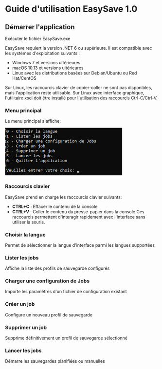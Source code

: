 # Guide d'utilisation EasySave 1.0
## Démarrer l'application
Exécuter le fichier EasySave.exe

EasySave requiert la version .NET 6 ou supérieure. Il est compatible avec les systèmes d'exploitation suivants :

- Windows 7 et versions ultérieures
- macOS 10.13 et versions ultérieures
- Linux avec les distributions basées sur Debian/Ubuntu ou Red Hat/CentOS 

Sur Linux, les raccourcis clavier de copier-coller ne sont pas disponibles, mais l'application reste utilisable. Sur Linux avec interface graphique, l'utilitaire xsel doit être installé pour l'utilisation des raccourcis Ctrl-C/Ctrl-V.

### Menu principal
Le menu principal s'affiche:

![alt text](image.png)

### Raccourcis clavier
EasySave prend en charge les raccourcis clavier suivants:

- **CTRL+C** : Effacer le contenu de la console
- **CTRL+V** : Coller le contenu du presse-papier dans la console
Ces raccourcis permettent d'interagir rapidement avec l'interface sans utiliser la souris.

### Choisir la langue
Permet de sélectionner la langue d'interface parmi les langues supportées

### Lister les jobs
Affiche la liste des profils de sauvegarde configurés

### Charger une configuration de Jobs
Importe les paramètres d'un fichier de configuration existant

### Créer un job
Configure un nouveau profil de sauvegarde

### Supprimer un job
Supprime définitivement un profil de sauvegarde sélectionné

### Lancer les jobs
Démarre les sauvegardes planifiées ou manuelles
